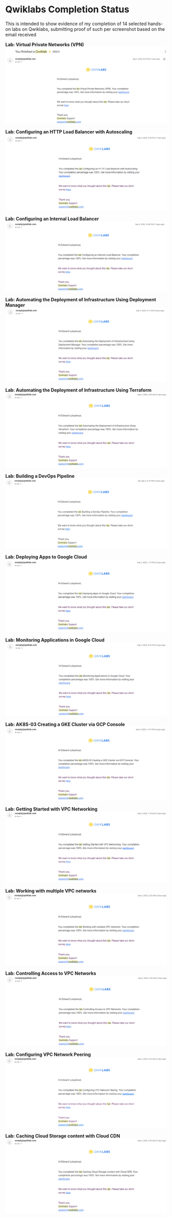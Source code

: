 # Qwiklabs Completion Status

This is intended to show evidence of my completion of 14 selected hands-on labs on Qwiklabs, submitting proof of such per screenshot based on the email received

**Lab: Virtual Private Networks (VPN)**
![alt text](https://github.com/eddUG/Google-Cloud-Practice-Project/blob/master/images/Qwiklabs-VPN.PNG)

**Lab:  Configuring an HTTP Load Balancer with Autoscaling**
![alt text](https://github.com/eddUG/Google-Cloud-Practice-Project/blob/master/images/Qwiklabs-HTTPBalancer.PNG)

**Lab:  Configuring an Internal Load Balancer**
![alt text](https://github.com/eddUG/Google-Cloud-Practice-Project/blob/master/images/Qwiks-InternalBalancer.PNG)

**Lab:  Automating the Deployment of Infrastructure Using Deployment Manager**
![alt text](https://github.com/eddUG/Google-Cloud-Practice-Project/blob/master/images/Qwiklabs-DeploymentManager.PNG)

**Lab:  Automating the Deployment of Infrastructure Using Terraform**
![alt text](https://github.com/eddUG/Google-Cloud-Practice-Project/blob/master/images/Qwiklabs-Terraform.PNG)

**Lab:  Building a DevOps Pipeline**
![alt text](https://github.com/eddUG/Google-Cloud-Practice-Project/blob/master/images/Qwiklabs-DevOps.PNG)

**Lab:  Deploying Apps to Google Cloud**
![alt text](https://github.com/eddUG/Google-Cloud-Practice-Project/blob/master/images/Qwiklabs-DeployingApps.PNG)

**Lab:  Monitoring Applications in Google Cloud**
![alt text](https://github.com/eddUG/Google-Cloud-Practice-Project/blob/master/images/Qwiklabs-MonitoringApps.PNG)

**Lab: AK8S-03 Creating a GKE Cluster via GCP Console**
![alt text](https://github.com/eddUG/Google-Cloud-Practice-Project/blob/master/images/Qwiklabs-GKECluster.PNG)

**Lab:  Getting Started with VPC Networking**
![alt text](https://github.com/eddUG/Google-Cloud-Practice-Project/blob/master/images/Qwiks-VPCNetworking.PNG)

**Lab:  Working with multiple VPC networks**
![alt text](https://github.com/eddUG/Google-Cloud-Practice-Project/blob/master/images/Qwiklabs-MultipleVPC.PNG)

**Lab:  Controlling Access to VPC Networks**
![alt text](https://github.com/eddUG/Google-Cloud-Practice-Project/blob/master/images/Qwiklabs-ControllingAccessToVPC.PNG)

**Lab:  Configuring VPC Network Peering**
![alt text](https://github.com/eddUG/Google-Cloud-Practice-Project/blob/master/images/Qwiklabs-VPCNetworkPeering.PNG)

**Lab:  Caching Cloud Storage content with Cloud CDN**
![alt text](https://github.com/eddUG/Google-Cloud-Practice-Project/blob/master/images/Qwiklabs-CloudCDN.PNG)



